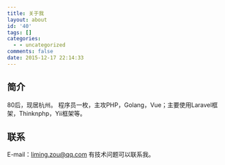 ```yaml
---
title: 关于我
layout: about
id: '40'
tags: []
categories:
  - - uncategorized
comments: false
date: 2015-12-17 22:14:33
---
```

## **简介**

80后，现居杭州。 程序员一枚，主攻PHP，Golang，Vue；主要使用Laravel框架，Thinknphp，Yii框架等。

## 联系

E-mail：liming.zou@qq.com 有技术问题可以联系我。
